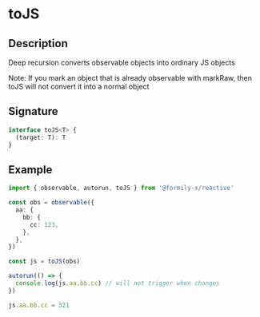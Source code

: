 # toJS

## Description

Deep recursion converts observable objects into ordinary JS objects

Note: If you mark an object that is already observable with markRaw, then toJS will not convert it into a normal object

## Signature

```ts
interface toJS<T> {
  (target: T): T
}
```

## Example

```ts
import { observable, autorun, toJS } from '@formily-x/reactive'

const obs = observable({
  aa: {
    bb: {
      cc: 123,
    },
  },
})

const js = toJS(obs)

autorun(() => {
  console.log(js.aa.bb.cc) // will not trigger when changes
})

js.aa.bb.cc = 321
```
